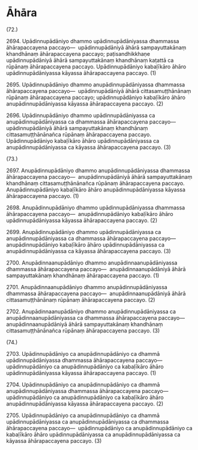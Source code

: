 # Āhāra

(72.)

2694\. Upādinnupādāniyo dhammo upādinnupādāniyassa dhammassa āhārapaccayena paccayo—  upādinnupādāniyā āhārā sampayuttakānaṃ khandhānaṃ āhārapaccayena paccayo; paṭisandhikkhaṇe upādinnupādāniyā āhārā sampayuttakānaṃ khandhānaṃ kaṭattā ca rūpānaṃ āhārapaccayena paccayo. Upādinnupādāniyo kabaḷīkāro āhāro upādinnupādāniyassa kāyassa āhārapaccayena paccayo. (1)

2695\. Upādinnupādāniyo dhammo anupādinnupādāniyassa dhammassa āhārapaccayena paccayo—  upādinnupādāniyā āhārā cittasamuṭṭhānānaṃ rūpānaṃ āhārapaccayena paccayo; upādinnupādāniyo kabaḷīkāro āhāro anupādinnupādāniyassa kāyassa āhārapaccayena paccayo. (2)

2696\. Upādinnupādāniyo dhammo upādinnupādāniyassa ca anupādinnupādāniyassa ca dhammassa āhārapaccayena paccayo—  upādinnupādāniyā āhārā sampayuttakānaṃ khandhānaṃ cittasamuṭṭhānānañca rūpānaṃ āhārapaccayena paccayo. Upādinnupādāniyo kabaḷīkāro āhāro upādinnupādāniyassa ca anupādinnupādāniyassa ca kāyassa āhārapaccayena paccayo. (3)

(73.)

2697\. Anupādinnupādāniyo dhammo anupādinnupādāniyassa dhammassa āhārapaccayena paccayo—  anupādinnupādāniyā āhārā sampayuttakānaṃ khandhānaṃ cittasamuṭṭhānānañca rūpānaṃ āhārapaccayena paccayo. Anupādinnupādāniyo kabaḷīkāro āhāro anupādinnupādāniyassa kāyassa āhārapaccayena paccayo. (1)

2698\. Anupādinnupādāniyo dhammo upādinnupādāniyassa dhammassa āhārapaccayena paccayo—  anupādinnupādāniyo kabaḷīkāro āhāro upādinnupādāniyassa kāyassa āhārapaccayena paccayo. (2)

2699\. Anupādinnupādāniyo dhammo upādinnupādāniyassa ca anupādinnupādāniyassa ca dhammassa āhārapaccayena paccayo—  anupādinnupādāniyo kabaḷīkāro āhāro upādinnupādāniyassa ca anupādinnupādāniyassa ca kāyassa āhārapaccayena paccayo. (3)

2700\. Anupādinnaanupādāniyo dhammo anupādinnaanupādāniyassa dhammassa āhārapaccayena paccayo—  anupādinnaanupādāniyā āhārā sampayuttakānaṃ khandhānaṃ āhārapaccayena paccayo. (1)

2701\. Anupādinnaanupādāniyo dhammo anupādinnupādāniyassa dhammassa āhārapaccayena paccayo—  anupādinnaanupādāniyā āhārā cittasamuṭṭhānānaṃ rūpānaṃ āhārapaccayena paccayo. (2)

2702\. Anupādinnaanupādāniyo dhammo anupādinnupādāniyassa ca anupādinnaanupādāniyassa ca dhammassa āhārapaccayena paccayo—  anupādinnaanupādāniyā āhārā sampayuttakānaṃ khandhānaṃ cittasamuṭṭhānānañca rūpānaṃ āhārapaccayena paccayo. (3)

(74.)

2703\. Upādinnupādāniyo ca anupādinnupādāniyo ca dhammā upādinnupādāniyassa dhammassa āhārapaccayena paccayo—  upādinnupādāniyo ca anupādinnupādāniyo ca kabaḷīkāro āhāro upādinnupādāniyassa kāyassa āhārapaccayena paccayo. (1)

2704\. Upādinnupādāniyo ca anupādinnupādāniyo ca dhammā anupādinnupādāniyassa dhammassa āhārapaccayena paccayo—  upādinnupādāniyo ca anupādinnupādāniyo ca kabaḷīkāro āhāro anupādinnupādāniyassa kāyassa āhārapaccayena paccayo. (2)

2705\. Upādinnupādāniyo ca anupādinnupādāniyo ca dhammā upādinnupādāniyassa ca anupādinnupādāniyassa ca dhammassa āhārapaccayena paccayo—  upādinnupādāniyo ca anupādinnupādāniyo ca kabaḷīkāro āhāro upādinnupādāniyassa ca anupādinnupādāniyassa ca kāyassa āhārapaccayena paccayo. (3)
